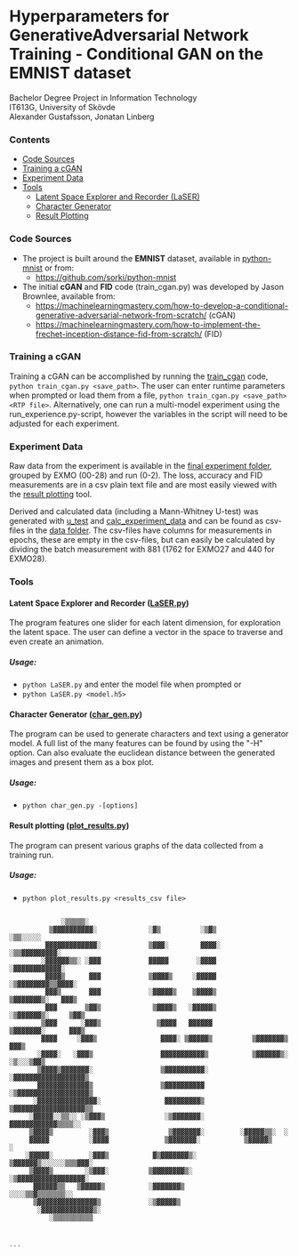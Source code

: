 # Hyperparameters for GenerativeAdversarial Network Training - Conditional GAN on the EMNIST dataset
Bachelor Degree Project in Information Technology  
IT613G, University of Skövde  
Alexander Gustafsson, Jonatan Linberg

### Contents
 * [Code Sources](#Code-Sources)
 * [Training a cGAN](#Training-a-cGAN)
 * [Experiment Data](#Experiment-Data)
 * [Tools](#Tools)
   * [Latent Space Explorer and Recorder (LaSER)](#latent-space-explorer-and-recorder-laserpy)
   * [Character Generator](#character-generator-char_genpy)
   * [Result Plotting](#result-plotting-plot_resultspy)

### Code Sources
 * The project is built around the **EMNIST** dataset, available in [python-mnist](/python-mnist/) or from:
   * https://github.com/sorki/python-mnist
 * The initial **cGAN** and **FID** code (train_cgan.py) was developed by Jason Brownlee, available from: 
   * https://machinelearningmastery.com/how-to-develop-a-conditional-generative-adversarial-network-from-scratch/ (cGAN)
   * https://machinelearningmastery.com/how-to-implement-the-frechet-inception-distance-fid-from-scratch/ (FID)

### Training a cGAN
Training a cGAN can be accomplished by running the [train_cgan](/train_cgan.py) code, `python train_cgan.py <save_path>`. The user can enter runtime parameters when prompted or load them from a file, `python train_cgan.py <save_path> <RTP file>`. Alternatively, one can run a multi-model experiment using the run_experience.py-script, however the variables in the script will need to be adjusted for each experiment. 

### Experiment Data
Raw data from the experiment is available in the [final experiment folder](/final_experiment), grouped by EXMO (00-28) and run (0-2). The loss, accuracy and FID measurements are in a csv plain text file and are most easily viewed with the [result plotting](#result-plotting-plot_resultspy) tool. 

Derived and calculated data (including a Mann-Whitney U-test) was generated with [u_test](/u_test.py) and [calc_experiment_data](/calc_experiment_data.py) and can be found as csv-files in the [data folder](/data). The csv-files have columns for measurements in epochs, these are empty in the csv-files, but can easily be calculated by dividing the batch measurement with 881 (1762 for EXMO27 and 440 for EXMO28).

### Tools
#### Latent Space Explorer and Recorder ([LaSER.py](/LaSER.py))
The program features one slider for each latent dimension, for exploration the latent space. The user can define a vector in the space to traverse and even create an animation. 

##### Usage:
 * `python LaSER.py` and enter the model file when prompted or
 * `python LaSER.py <model.h5>`


#### Character Generator ([char_gen.py](/char_gen.py))
The program can be used to generate characters and text using a generator model. A full list of the many features can be found by using the "-H" option. Can also evaluate the euclidean distance between the generated images and present them as a box plot.

##### Usage:
* `python char_gen.py -[options]`


#### Result plotting ([plot_results.py](plot_results.py))
The program can present various graphs of the data collected from a training run. 

##### Usage:
* `python plot_results.py <results_csv file>`

```                                                                                    
                                                                                    
             ░▒▒▒▒▒░                                                                
          ▒▓▓▓▓▓▓▓▓▓▓░             ░▓▒          ░▒▓▒                     ░▒▒░░░░░   
         ▓▓▓▓▓▓▓▓▓▓▓▓▓░            ▒▓▓▓░        ▓▓▓▓░                ░▒▒▓▓▓▓▓▓▓▓▓░  
        ░▓▓▓▓▓▓▒▒░ ░▓▓▓            ▓▓▓▓▓       ░▓▓▓▓                ░▓▓▓▓▓▓▓▓▓▓▓▓░  
         ▓▓▓▓▒      ▓▓▓            ▒▓▓▓▓▒     ░▓▓▓▓▓             ░▒▓▓▓▓▓▓▓▓▒▒▓▓▓▓░  
         ▓▓▓▒       ▓▓▓            ░▓▓▓▓▓▒    ▒▓▓▓▓▒            ▒▓▓▓▓▓▓▓▒░   ▓▓▓▒   
         ▓▓▓       ▒▓▓▒             ▒▓▓▓▓▒   ░▓▓▓▓▓▒          ░▒▓▓▓▓▓▓▒░     ▒▓▓▒   
        ▒▓▓▓      ░▓▓▓▒              ▒▓▓▓▓   ▓▓▓▓▓▓           ▒▓▓▓▓▓▓▓░      ▓▓▓▒   
        ▓▓▓▓     ░▓▓▓▒                ▓▓▓▓░ ▒▓▓▓▓▓▒          ▒▓▓▓▓▓▓▓▒       ▓▓▓▒   
       ░▓▓▓▓░   ░▓▓▓▒                 ▓▓▓▓▓▓▓▓▓▓▓▒           ▒▓▓▓▓▓▓▒░ ░▒░░░▒▓▓▒    
       ▒▓▓▓▓▒▓▓▓▓▓▓▓░                 ▒▓▓▓▓▓▓▓▓▓▓░          ░▓▓▓▓▓▓▓▓▓▓▓▓▓▓▓▓▓▓▒    
       ▓▓▓▓▓▓▓▓▓▓▓▓▓▒                 ▒▓▓▓▓▓▓▓▓▓▓          ░▒▓▓▓▓▓▓▓▓▓▓▓▓▓▓▓▓▓▓▒    
      ░▓▓▓▓▓▓▓▓▓▓▓▓▓▓▓░                ▓▓▓▓▓▓▓▓▓▒          ▒▓▓▓▓▓▓▓▓▓▓▓▓▓▓▓▓▓▓▒▒    
     ░▓▓▓▓▓░░▒▒░░ ░▒▓▓▓▒               ░▒▓▓▓▓▓▓▓░          ▓▓▓▓▓▓▓▓▓▓▓▓▒▒▒▒░░       
     ▒▓▓▓▓▒         ░▓▓▓▒               ▒▓▓▓▓▓▓▓░         ░▓▓▓▓▓▒▒░  ░              
     ▓▓▓▓▓          ░▓▓▓▓              ▒▓▓▓▓▓▓▓░           ▒▓▓▓▓▓▒             ░    
    ░▓▓▓▓▓░         ░▓▓▓▒           ▓▒▓▓▓▓▓▓▓▒░             ▒▓▓▓▓▓▓▒░░░░░░▒▒▒▓▓▓░   
     ▒▓▓▓▓▒        ░▒▓▓▓░          ▒▓▓▓▓▓▓▓▓▒░               ░▒▓▓▓▓▓▓▓▓▓▓▓▓▓▓▓▓▓░   
      ▓▓▓▓▓▓▒▒   ▒▓▓▓▓▓▒           ░▓▓▓▓▓▓▓▒                    ░░░░▒▒▓▒▒▒▒▒▒▒░░    
      ▒▓▓▓▓▓▓▓▓▓▓▓▓▓▓▓▒            ░▒▓▓▓▓▓▒                                         
       ░▓▓▓▓▓▓▓▓▓▓▓▓▓▒░                                                             
          ░▒▒▒▒▒▒▒▒▒▒                                                               
                                                                                    
                                                                                    
                                                                                    ```
